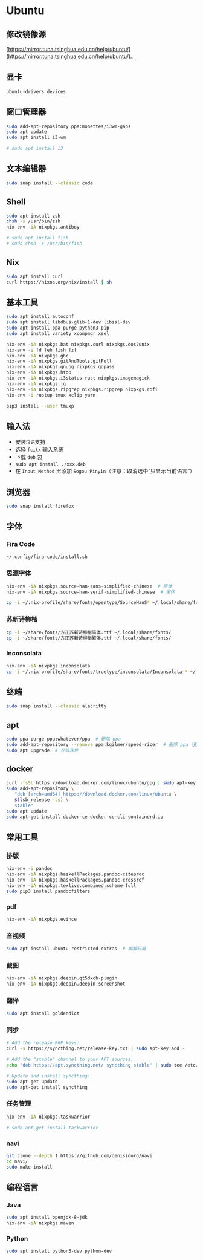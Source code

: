 # Ubuntu

## 修改镜像源

[https://mirror.tuna.tsinghua.edu.cn/help/ubuntu/](https://mirror.tuna.tsinghua.edu.cn/help/ubuntu/)。

## 显卡

```sh
ubuntu-drivers devices
```

## 窗口管理器

```sh
sudo add-apt-repository ppa:monettes/i3wm-gaps
sudo apt update
sudo apt install i3-wm

# sudo apt install i3
```

## 文本编辑器

```sh
sudo snap install --classic code
```

## Shell

```sh
sudo apt install zsh
chsh -s /usr/bin/zsh
nix-env -iA nixpkgs.antiboy

# sudo apt install fish
# sudo chsh -s /usr/bin/fish
```

## Nix

```sh
sudo apt install curl
curl https://nixos.org/nix/install | sh
```

## 基本工具

```sh
sudo apt install autoconf
sudo apt install libdbus-glib-1-dev libssl-dev
sudo apt install ppa-purge python3-pip
sudo apt install variety xcompmgr xsel

nix-env -iA nixpkgs.bat nixpkgs.curl nixpkgs.dos2unix
nix-env -i fd feh fish fzf
nix-env -iA nixpkgs.ghc
nix-env -iA nixpkgs.gitAndTools.gitFull
nix-env -iA nixpkgs.gnupg nixpkgs.gopass
nix-env -iA nixpkgs.htop
nix-env -iA nixpkgs.i3status-rust nixpkgs.imagemagick
nix-env -iA nixpkgs.jq
nix-env -iA nixpkgs.ripgrep nixpkgs.ripgrep nixpkgs.rofi
nix-env -i rustup tmux xclip yarn

pip3 install --user tmuxp
```

## 输入法

- 安装`汉语`支持
- 选择 `fcitx` 输入系统
- 下载 `deb` 包
- `sudo apt install ./xxx.deb`
- 在 `Input Method` 里添加 `Sogou Pinyin`（注意：取消选中“只显示当前语言”）

## 浏览器

```sh
sudo snap install firefox
```

## 字体

### Fira Code

```sh
~/.config/fira-code/install.sh
```

### 思源字体

```sh
nix-env -iA nixpkgs.source-han-sans-simplified-chinese  # 黑体
nix-env -iA nixpkgs.source-han-serif-simplified-chinese  # 宋体

cp -i ~/.nix-profile/share/fonts/opentype/SourceHanS* ~/.local/share/fonts/
```

### 苏新诗柳楷

```sh
cp -i ~/share/fonts/方正苏新诗柳楷简体.ttf ~/.local/share/fonts/
cp -i ~/share/fonts/方正苏新诗柳楷繁体.ttf ~/.local/share/fonts/
```

### Inconsolata

```sh
nix-env -iA nixpkgs.inconsolata
cp -i ~/.nix-profile/share/fonts/truetype/inconsolata/Inconsolata-* ~/.local/share/fonts
```

## 终端

```sh
sudo snap install --classic alacritty
```

## apt

```sh
sudo ppa-purge ppa:whatever/ppa  # 删除 ppa
sudo add-apt-repository --remove ppa:kgilmer/speed-ricer  # 删除 ppa（更粗暴）
sudo apt upgrade  # 升级软件
```

## docker

```sh
curl -fsSL https://download.docker.com/linux/ubuntu/gpg | sudo apt-key add -
sudo add-apt-repository \
   "deb [arch=amd64] https://download.docker.com/linux/ubuntu \
   $(lsb_release -cs) \
   stable"
sudo apt update
sudo apt-get install docker-ce docker-ce-cli containerd.io
```

## 常用工具

### 排版

```sh
nix-env -i pandoc
nix-env -iA nixpkgs.haskellPackages.pandoc-citeproc
nix-env -iA nixpkgs.haskellPackages.pandoc-crossref
nix-env -iA nixpkgs.texlive.combined.scheme-full
sudo pip3 install pandocfilters
```

### pdf

```sh
nix-env -iA nixpkgs.evince
```

### 音视频

```sh
sudo apt install ubuntu-restricted-extras  # 编解码器
```

### 截图

```sh
nix-env -iA nixpkgs.deepin.qt5dxcb-plugin
nix-env -iA nixpkgs.deepin.deepin-screenshot
```

### 翻译

```sh
sudo apt install goldendict
```

### 同步

```sh
# Add the release PGP keys:
curl -s https://syncthing.net/release-key.txt | sudo apt-key add -

# Add the "stable" channel to your APT sources:
echo "deb https://apt.syncthing.net/ syncthing stable" | sudo tee /etc/apt/sources.list.d/syncthing.list

# Update and install syncthing:
sudo apt-get update
sudo apt-get install syncthing
```

### 任务管理

```sh
nix-env -iA nixpkgs.taskwarrior

# sudo apt-get install taskwarrior
```

### navi

```sh
git clone --depth 1 https://github.com/denisidoro/navi
cd navi/
sudo make install
```

## 编程语言

### Java

```sh
sudo apt install openjdk-8-jdk
nix-env -iA nixpkgs.maven
```

### Python

```sh
sudo apt install python3-dev python-dev
```
